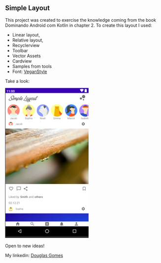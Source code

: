## Simple Layout

This project was created to exercise the knowledge coming from the book Dominando Android com Kotlin in chapter 2. To create this layout I used:

 - Linear layout,
 - Relative layout,
 - Recyclerview
 - Toolbar
 - Vector Assets
 - Cardview
 - Samples from tools
 - Font: [VeganStyle](https://www.dafont.com/vegan-style.font)
 
 Take a look:
 
 ![simplelayoutimage](https://github.com/douguizilla/simplelayout/blob/master/screenshot/layout.png)

Open to new ideas!

My linkedin: [Douglas Gomes](https://www.linkedin.com/in/douglasgomesdepaula/)
